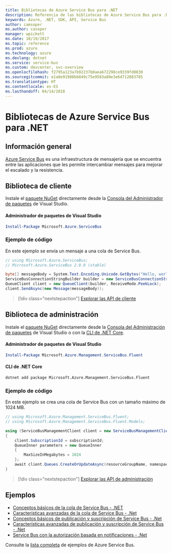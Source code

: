 ```yaml
---
title: Bibliotecas de Azure Service Bus para .NET
description: Referencia de las bibliotecas de Azure Service Bus para .NET
keywords: Azure, .NET, SDK, API, Service Bus
author: camsoper
ms.author: casoper
manager: wpickett
ms.date: 10/19/2017
ms.topic: reference
ms.prod: azure
ms.technology: azure
ms.devlang: dotnet
ms.service: service-bus
ms.custom: devcenter, svc-overview
ms.openlocfilehash: f2795a123a7b92237b0aea672298ce9339fd0830
ms.sourcegitcommit: e1a0e91988bb849c75e9583a80e3e6d712083785
ms.translationtype: HT
ms.contentlocale: es-ES
ms.lasthandoff: 04/14/2018
---
```

# <a name="azure-service-bus-libraries-for-net"></a>Bibliotecas de Azure Service Bus para .NET

## <a name="overview"></a>Información general

[Azure Service Bus](https://docs.microsoft.com/azure/service-bus-messaging/service-bus-messaging-overview) es una infraestructura de mensajería que se encuentra entre las aplicaciones que les permite intercambiar mensajes para mejorar el escalado y la resistencia.

## <a name="client-library"></a>Biblioteca de cliente

Instale el [paquete NuGet](https://www.nuget.org/packages/Microsoft.Azure.ServiceBus) directamente desde la [Consola del Administrador de paquetes][PackageManager] de Visual Studio.

#### <a name="visual-studio-package-manager"></a>Administrador de paquetes de Visual Studio

```powershell
Install-Package Microsoft.Azure.ServiceBus
```

### <a name="code-example"></a>Ejemplo de código

En este ejemplo se envía un mensaje a una cola de Service Bus.

```csharp
// using Microsoft.Azure.ServiceBus;
// Microsoft.Azure.ServiceBus 2.0.0 (stable)

byte[] messageBody = System.Text.Encoding.Unicode.GetBytes("Hello, world!");
ServiceBusConnectionStringBuilder builder = new ServiceBusConnectionStringBuilder(connectionString);
QueueClient client = new QueueClient(builder, ReceiveMode.PeekLock);
client.SendAsync(new Message(messageBody));
```

> [!div class="nextstepaction"]
> [Explorar las API de cliente](/dotnet/api/overview/azure/servicebus/client)


## <a name="management-library"></a>Biblioteca de administración

Instale el [paquete NuGet](https://www.nuget.org/packages/Microsoft.Azure.Management.ServiceBus.Fluent) directamente desde la [Consola del Administración de paquetes][PackageManager] de Visual Studio o con la [CLI de .NET Core][DotNetCLI].

#### <a name="visual-studio-package-manager"></a>Administrador de paquetes de Visual Studio

```powershell
Install-Package Microsoft.Azure.Management.ServiceBus.Fluent
```

#### <a name="net-core-cli"></a>CLI de .NET Core

```bash
dotnet add package Microsoft.Azure.Management.ServiceBus.Fluent
```

### <a name="code-example"></a>Ejemplo de código

En este ejemplo se crea una cola de Service Bus con un tamaño máximo de 1024 MB.

```csharp
// using Microsoft.Azure.Management.ServiceBus.Fluent;
// using Microsoft.Azure.Management.ServiceBus.Fluent.Models;

using (ServiceBusManagementClient client = new ServiceBusManagementClient(credentials))
{
    client.SubscriptionId = subscriptionId;
    QueueInner parameters = new QueueInner
    {
        MaxSizeInMegabytes = 1024
    };
    await client.Queues.CreateOrUpdateAsync(resourceGroupName, namespaceName, queueName, parameters);
}
```

> [!div class="nextstepaction"]
> [Explorar las API de administración](/dotnet/api/overview/azure/servicebus/management)

## <a name="samples"></a>Ejemplos

- [Conceptos básicos de la cola de Service Bus - .NET](https://azure.microsoft.com/resources/samples/service-bus-dotnet-manage-queue-with-basic-features/)
- [Características avanzadas de la cola de Service Bus - .Net](https://azure.microsoft.com/resources/samples/service-bus-dotnet-manage-queue-with-advanced-features/)
- [Conceptos básicos de publicación y suscripción de Service Bus - .Net](https://azure.microsoft.com/resources/samples/service-bus-dotnet-manage-publish-subscribe-with-basic-features/)
- [Características avanzadas de publicación y suscripción de Service Bus - .Net](https://azure.microsoft.com/resources/samples/service-bus-dotnet-manage-publish-subscribe-with-advanced-features/)
- [Service Bus con la autorización basada en notificaciones - .Net](https://azure.microsoft.com/resources/samples/service-bus-dotnet-manage-with-claims-based-authorization/)

Consulte la [lista completa](https://azure.microsoft.com/resources/samples/?term=service+bus) de ejemplos de Azure Service Bus.


[PackageManager]: https://docs.microsoft.com/nuget/tools/package-manager-console
[DotNetCLI]: https://docs.microsoft.com/dotnet/core/tools/dotnet-add-package
